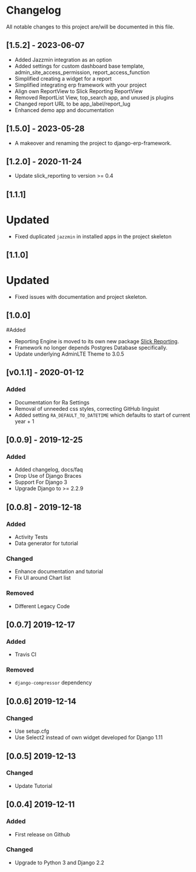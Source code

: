 # Changelog
All notable changes to this project are/will be documented in this file.

## [1.5.2] - 2023-06-07
- Added Jazzmin integration as an option
- Added settings for custom dashboard base template, admin_site_access_permission, report_access_function 
- Simplified creating a widget for a report
- Simplified integrating erp framework with your project
- Align own ReportView to Slick Reporting ReportView
- Removed ReportList View, top_search app, and unused js plugins
- Changed report URL to be app_label/report_lug
- Enhanced demo app and documentation

## [1.5.0] - 2023-05-28
- A makeover and renaming the project to django-erp-framework.


## [1.2.0] - 2020-11-24
- Update slick_reporting to version >= 0.4

## [1.1.1]
# Updated
- Fixed duplicated `jazzmin` in installed apps in the project skeleton

## [1.1.0]
# Updated
- Fixed issues with documentation and project skeleton.

## [1.0.0]
#Added
- Reporting Engine is moved to its own new package [Slick Reporting](https://github.com/ra-systems/django-slick-reporting).   
- Framework no longer depends Postgres Database specifically.
- Update underlying AdminLTE Theme to 3.0.5  


## [v0.1.1] - 2020-01-12
### Added
- Documentation for Ra Settings
- Removal of unneeded css styles, correcting GitHub linguist
- Added setting `RA_DEFAULT_TO_DATETIME` which defaults to start of current year + 1


## [0.0.9] - 2019-12-25
### Added
- Added changelog, docs/faq
- Drop Use of Django Braces
- Support For Django 3
- Upgrade Django to >= 2.2.9


## [0.0.8] - 2019-12-18
### Added
- Activity Tests
- Data generator for tutorial

### Changed
- Enhance documentation and tutorial
- Fix UI around Chart list

### Removed
- Different Legacy Code


## [0.0.7] 2019-12-17
### Added
- Travis CI

### Removed
- `django-compressor` dependency


## [0.0.6] 2019-12-14
### Changed
- Use setup.cfg
- Use Select2 instead of own widget developed for Django 1.11

## [0.0.5] 2019-12-13
### Changed
- Update Tutorial

## [0.0.4] 2019-12-11
### Added
- First release on Github

### Changed
- Upgrade to Python 3 and Django 2.2